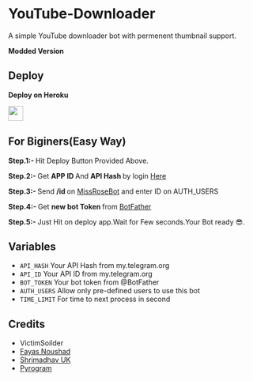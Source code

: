 # YouTube-Downloader

A simple YouTube downloader bot with permenent thumbnail support.

<b> Modded Version </b>


## Deploy 

<b>Deploy on Heroku</b>
<p align="left">
  <a href="https://heroku.com/deploy?template=https://github.com/testherokuvictim/YouTube-Downloader">
     <img height="30px" src="https://img.shields.io/badge/Deploy%20To%20Heroku-blueviolet?style=for-the-badge&logo=heroku">
  </a>
</p>


## For Biginers(Easy Way)

<b> Step.1:- </b>
       Hit Deploy Button Provided Above.
 
<b> Step.2:- </b>
Get <b> APP ID </b> And <b> API Hash </b> by login [Here](https://my.telegram.org) 

<b> Step.3:- </b>
Send <b> /id </b> on [MissRoseBot](https://t.me/MissRose_bot) and enter ID on AUTH_USERS

<b> Step.4:- </b>
Get <b> new bot Token </b> from [BotFather](https://t.me/BotFather)

<b> Step.5:- </b>
Just Hit on deploy app.Wait for Few seconds.Your Bot ready 😎. 





## Variables

* `API_HASH` Your API Hash from my.telegram.org
* `API_ID` Your API ID from my.telegram.org
* `BOT_TOKEN` Your bot token from @BotFather
* `AUTH_USERS` Allow only pre-defined users to use this bot
* `TIME_LIMIT` For time to next process in second 

## Credits

* VictimSoilder
* [Fayas Noushad](https://github.com/FayasNoushad)
* [Shrimadhav UK](https://github.com/SpEcHIDe)
* [Pyrogram](https://github.com/pyrogram/pyrogram)
